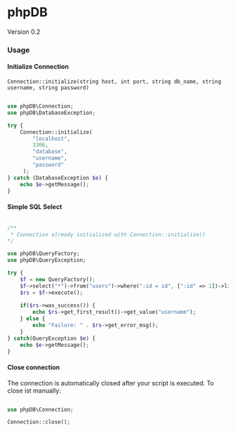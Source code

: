 # phpDB

Version 0.2

### Usage

#### Initialize Connection

``Connection::initialize(string host, int port, string db_name, string username, string password)``

````php

use phpDB\Connection;
use phpDB\DatabaseException;

try {
    Connection::initialize(
        "localhost",
        3306,
        "database",
        "username",
        "password"
     );
} catch (DatabaseException $e) {
    echo $e->getMessage();
}
````

#### Simple SQL Select

````php

/** 
 * Connection already initialized with Connection::initialize()
*/

use phpDB\QueryFactory;
use phpDB\QueryException;

try {
    $f = new QueryFactory();
    $f->select("*")->from("users")->where(":id = id", [":id" => 1])->limit(1);
    $rs = $f->execute();
    
    if($rs->was_success()) {
        echo $rs->get_first_result()->get_value("username");
    } else {
        echo "Failure: " . $rs->get_error_msg();
    }
} catch(QueryException $e) {
    echo $e->getMessage();
}
````

#### Close connection

The connection is automatically closed after your script is executed. To close ist manually:

````php

use phpDB\Connection;

Connection::close();

````
